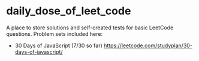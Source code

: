 # daily_dose_of_leet_code

A place to store solutions and self-created tests for basic LeetCode questions. Problem sets included here:
- 30 Days of JavaScript (7/30 so far) https://leetcode.com/studyplan/30-days-of-javascript/